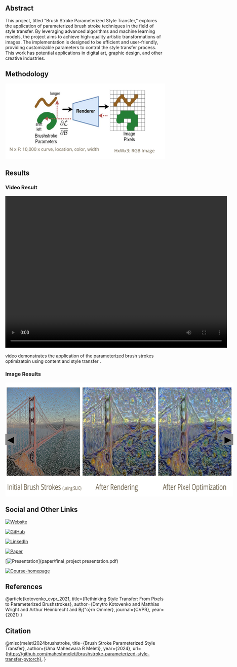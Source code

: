 ## Abstract

This project, titled "Brush Stroke Parameterized Style Transfer," explores the application of parameterized brush stroke techniques in the field of style transfer. By leveraging advanced algorithms and machine learning models, the project aims to achieve high-quality artistic transformations of images. The implementation is designed to be efficient and user-friendly, providing customizable parameters to control the style transfer process. This work has potential applications in digital art, graphic design, and other creative industries.

## Methodology

![Methodology](images/Method.png)

## Results

### Video Result

<video width="700" height="480" controls>
  <source src="videos/clemson.mp4" type="video/mp4">
  Your browser does not support the video tag.
</video>

 video demonstrates the application of the parameterized brush strokes optimizatoin using content and  style transfer .

### Image Results

<div id="image-gallery" style="position: relative; width: 720px; height: 360px;">
  <img id="gallery-image" src="images/bridge.png" alt="Result 1" width="720" height="360" style="transition: transform 0.25s ease;">
  <button id="prev-button" style="position: absolute; top: 50%; left: 0; transform: translateY(-50%); background: rgba(128, 128, 128, 0.9); border: none; font-size: 2em; cursor: pointer;">&#9664;</button>
  <button id="next-button" style="position: absolute; top: 50%; right: 0; transform: translateY(-50%); background: rgba(128, 128, 128, 0.9); border: none; font-size: 2em; cursor: pointer;">&#9654;</button>
</div>
<!-- <p id="image-description">This image shows the result of applying the style transfer technique to a bridge scene. Notice the intricate brush strokes and the overall artistic transformation.</p> -->

<script>
  const images = [
    { src: 'images/bridge.png', description: 'This image shows the result of applying the style transfer technique to content image - Golden Gate Bridge and Style image Van Gogh\'s Starry Night. Notice the intricate brush strokes and the overall artistic transformation.' },
    { src: 'images/strokes_zoomed.png', description: 'Zoomed in view of brush strokes and texture after pixel optimization' },
    { src: 'images/me.png', description: 'Style transfer applied on human (It\'s me in the photo :) )' },
    { src: 'images/Olive_tree_garden.png', description: 'The style transfer is applied to Olive garden with stylization using the famous painting - The stone Bench in the Garden of Saint-Paul Hospital by Van Gogh' }
  ];

  let currentIndex = 0;

  document.getElementById('prev-button').addEventListener('click', () => {
    currentIndex = (currentIndex > 0) ? currentIndex - 1 : images.length - 1;
    updateGallery();
  });

  document.getElementById('next-button').addEventListener('click', () => {
    currentIndex = (currentIndex < images.length - 1) ? currentIndex + 1 : 0;
    updateGallery();
  });

  document.getElementById('gallery-image').addEventListener('click', () => {
    const img = document.getElementById('gallery-image');
    const prevButton = document.getElementById('prev-button');
    const nextButton = document.getElementById('next-button');
    if (img.style.transform === 'scale(1.5)') {
      img.style.transform = 'scale(1)';
      prevButton.style.left = '0';
      nextButton.style.right = '0';
    } else {
      img.style.transform = 'scale(1.5)';
      prevButton.style.left = '-30%';
      nextButton.style.right = '-30%';
    }
  });

  function updateGallery() {
    document.getElementById('gallery-image').src = images[currentIndex].src;
    document.getElementById('gallery-image').alt = `Result ${currentIndex + 1}`;
    document.getElementById('image-description').textContent = images[currentIndex].description;
  }
</script>

## Social and Other Links

[![Website](https://img.shields.io/badge/Website-Portfolio-blue?logo=google-chrome)](https://maheshmeleti.github.io/)

[![GitHub](https://img.shields.io/badge/GitHub-Repository-blue?logo=github)](https://github.com/maheshmeleti/brushstroke-parameterized-style-transfer-pytorch)

[![LinkedIn](https://img.shields.io/badge/LinkedIn-Profile-blue?logo=linkedin)](https://www.linkedin.com/in/mahesh-meleti/)

[![Paper](https://img.shields.io/badge/Course-Paper-blue)](paper/BrushStroke_StyleTransfer.pdf)

[![Presentation](https://img.shields.io/badge/Course-Presentation-blue)](paper/final_project presentation.pdf)

[![Course-homepage](https://img.shields.io/badge/Course-Page-blue)](https://sites.google.com/view/cpsc8810-2024fall/home)




## References

@article{kotovenko_cvpr_2021,
    title={Rethinking Style Transfer: From Pixels to Parameterized Brushstrokes},
    author={Dmytro Kotovenko and Matthias Wright and Arthur Heimbrecht and Bj{\"o}rn Ommer},
    journal={CVPR},
    year={2021}
}

## Citation

@misc{meleti2024brushstroke, title={Brush Stroke Parameterized Style Transfer}, author={Uma Maheswara R Meleti}, year={2024}, url={https://github.com/maheshmeleti/brushstroke-parameterized-style-transfer-pytorch}, }